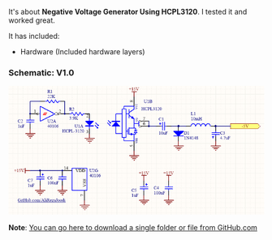 It's about **Negative Voltage Generator Using HCPL3120**.
I tested it and worked great.

It has included:
- Hardware (Included hardware layers)

### Schematic: V1.0
![](Hardware/V1.0.png?raw=true)


**Note**: [You can go here to download a single folder or file from GitHub.com](https://minhaskamal.github.io/DownGit/#/home)
